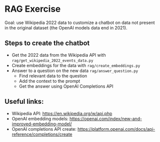 # RAG Exercise

Goal: use Wikipedia 2022 data to customize a chatbot on data not present in
the original dataset (the OpenAI models data end in 2021).

## Steps to create the chatbot
- Get the 2022 data from the Wikipedia API with `rag/get_wikipedia_2022_events_data.py`
- Create embeddings for the data with `rag/create_embeddings.py`
- Answer to a question on the new data `rag/answer_question.py`
  - Find relevant data to the question
  - Add the context to the prompt
  - Get the answer using OpenAI Completions API

## Useful links:
- Wikipedia API: https://en.wikipedia.org/w/api.php
- OpenAI embedding models: https://openai.com/index/new-and-improved-embedding-model/
- OpenAI completions API create: https://platform.openai.com/docs/api-reference/completions/create